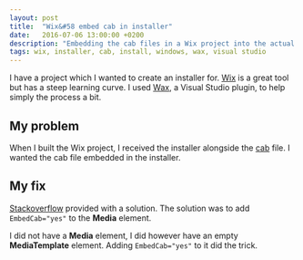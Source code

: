 ```yaml
---
layout: post
title:  "Wix&#58 embed cab in installer"
date:   2016-07-06 13:00:00 +0200
description: "Embedding the cab files in a Wix project into the actual installer."
tags: wix, installer, cab, install, windows, wax, visual studio
---
```

I have a project which I wanted to create an installer for. [Wix](http://wixtoolset.org/) is a great tool but has a steep learning curve. I used [Wax](https://github.com/tom-englert/Wax), a Visual Studio plugin, to help simply the process a bit.

## My problem
When I built the Wix project, I received the installer alongside the [cab](https://support.microsoft.com/en-us/kb/310435) file. I wanted the cab file embedded in the installer.

## My fix
[Stackoverflow](https://stackoverflow.com/questions/11284625/wix-single-msi-instead-of-msi-cab) provided with a solution. The solution was to add ```EmbedCab="yes"``` to the **Media** element.

I did not have a **Media** element, I did however have an empty **MediaTemplate** element. Adding ```EmbedCab="yes"``` to it did the trick.
